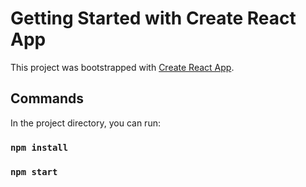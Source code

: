 # Getting Started with Create React App

This project was bootstrapped with [Create React App](https://github.com/facebook/create-react-app).

## Commands

In the project directory, you can run:

### `npm install`

### `npm start`
